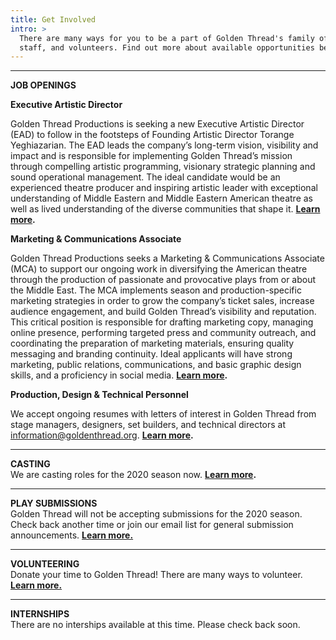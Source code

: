 ```yaml
---
title: Get Involved
intro: >
  There are many ways for you to be a part of Golden Thread's family of artists,
  staff, and volunteers. Find out more about available opportunities below.
---
```

- - -

**JOB OPENINGS**

**Executive Artistic Director**

Golden Thread Productions is seeking a new Executive Artistic Director (EAD) to follow in the footsteps of Founding Artistic Director Torange Yeghiazarian. The EAD leads the company’s long-term vision, visibility and impact and is responsible for implementing Golden Thread’s mission through compelling artistic programming, visionary strategic planning and sound operational management. The ideal candidate would be an experienced theatre producer and inspiring artistic leader with exceptional understanding of Middle Eastern and Middle Eastern American theatre as well as lived understanding of the diverse communities that shape it. **[Learn more](/get-involved/jobs/).**

 **Marketing & Communications Associate**

Golden Thread Productions seeks a Marketing & Communications Associate (MCA) to support our ongoing work in diversifying the American theatre through the production of passionate and provocative plays from or about the Middle East. The MCA implements season and production-specific marketing strategies in order to grow the company’s ticket sales, increase audience engagement, and build Golden Thread’s visibility and reputation. This critical position is responsible for drafting marketing copy, managing online presence, performing targeted press and community outreach, and coordinating the preparation of marketing materials, ensuring quality messaging and branding continuity. Ideal applicants will have strong marketing, public relations, communications, and basic graphic design skills, and a proficiency in social media. **[Learn more](/get-involved/jobs/).**

**Production, Design & Technical Personnel**

We accept ongoing resumes with letters of interest in Golden Thread from stage managers, designers, set builders, and technical directors at [information@goldenthread.org]((mailto:information@goldenthread.org)). **[Learn more](/get-involved/jobs/).**

- - -

**CASTING**\
We are casting roles for the 2020 season now. **[Learn more](/get-involved/casting/).**

- - -

**PLAY SUBMISSIONS**\
Golden Thread will not be accepting submissions for the 2020 season. Check back another time or join our email list for general submission announcements. **[Learn more.](/get-involved/submissions/)**

- - -

**VOLUNTEERING**\
Donate your time to Golden Thread! There are many ways to volunteer. **[Learn more.](/get-involved/volunteer/)**

- - -

**INTERNSHIPS**\
There are no interships available at this time. Please check back soon.